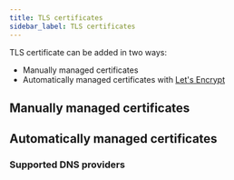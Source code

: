```yaml
---
title: TLS certificates
sidebar_label: TLS certificates
---
```


TLS certificate can be added in two ways:
- Manually managed certificates
- Automatically managed certificates with [Let's Encrypt](https://letsencrypt.org/)

## Manually managed certificates

## Automatically managed certificates

### Supported DNS providers